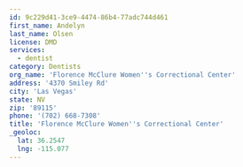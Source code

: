 ```yaml
---
id: 9c229d41-3ce9-4474-86b4-77adc744d461
first_name: Andelyn
last_name: Olsen
license: DMD
services:
  - dentist
category: Dentists
org_name: 'Florence McClure Women''s Correctional Center'
address: '4370 Smiley Rd'
city: 'Las Vegas'
state: NV
zip: '89115'
phone: '(702) 668-7308'
title: 'Florence McClure Women''s Correctional Center'
_geoloc:
  lat: 36.2547
  lng: -115.077
---
```


